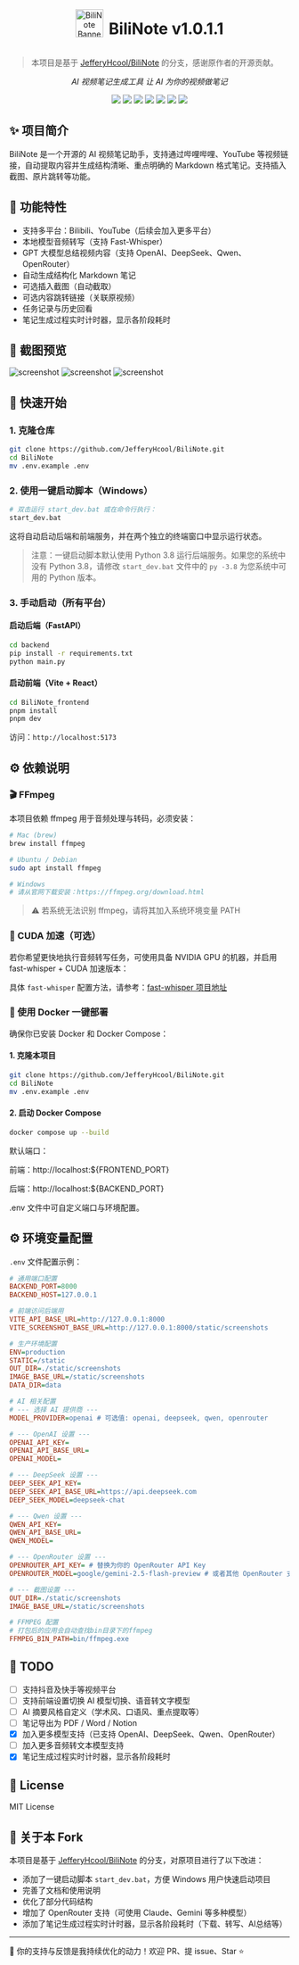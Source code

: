 <div style="display: flex; justify-content: center; align-items: center; gap: 10px;
">
    <p align="center">
  <img src="./doc/icon.svg" alt="BiliNote Banner" width="50" height="50"  />
</p>
<h1 align="center" > BiliNote v1.0.1.1</h1>
</div>

> 本项目是基于 [JefferyHcool/BiliNote](https://github.com/JefferyHcool/BiliNote) 的分支，感谢原作者的开源贡献。

<p align="center"><i>AI 视频笔记生成工具 让 AI 为你的视频做笔记</i></p>

<p align="center">
  <img src="https://img.shields.io/badge/license-MIT-blue.svg" />
  <img src="https://img.shields.io/badge/frontend-react-blue" />
  <img src="https://img.shields.io/badge/backend-fastapi-green" />
  <img src="https://img.shields.io/badge/GPT-openai%20%7C%20deepseek%20%7C%20qwen%20%7C%20openrouter-ff69b4" />
  <img src="https://img.shields.io/badge/docker-compose-blue" />
  <img src="https://img.shields.io/badge/status-active-success" />
  <img src="https://img.shields.io/github/stars/jefferyhcool/BiliNote?style=social" />
</p>



## ✨ 项目简介

BiliNote 是一个开源的 AI 视频笔记助手，支持通过哔哩哔哩、YouTube 等视频链接，自动提取内容并生成结构清晰、重点明确的 Markdown 格式笔记。支持插入截图、原片跳转等功能。

## 🔧 功能特性

- 支持多平台：Bilibili、YouTube（后续会加入更多平台）
- 本地模型音频转写（支持 Fast-Whisper）
- GPT 大模型总结视频内容（支持 OpenAI、DeepSeek、Qwen、OpenRouter）
- 自动生成结构化 Markdown 笔记
- 可选插入截图（自动截取）
- 可选内容跳转链接（关联原视频）
- 任务记录与历史回看
- 笔记生成过程实时计时器，显示各阶段耗时

## 📸 截图预览
![screenshot](./doc/image1.png)
![screenshot](./doc/image2.png)
![screenshot](./doc/image3.png)

## 🚀 快速开始

### 1. 克隆仓库

```bash
git clone https://github.com/JefferyHcool/BiliNote.git
cd BiliNote
mv .env.example .env
```

### 2. 使用一键启动脚本（Windows）

```bash
# 双击运行 start_dev.bat 或在命令行执行：
start_dev.bat
```

这将自动启动后端和前端服务，并在两个独立的终端窗口中显示运行状态。

> 注意：一键启动脚本默认使用 Python 3.8 运行后端服务。如果您的系统中没有 Python 3.8，请修改 `start_dev.bat` 文件中的 `py -3.8` 为您系统中可用的 Python 版本。

### 3. 手动启动（所有平台）

#### 启动后端（FastAPI）

```bash
cd backend
pip install -r requirements.txt
python main.py
```

#### 启动前端（Vite + React）

```bash
cd BiliNote_frontend
pnpm install
pnpm dev
```

访问：`http://localhost:5173`

## ⚙️ 依赖说明
### 🎬 FFmpeg
本项目依赖 ffmpeg 用于音频处理与转码，必须安装：
```bash
# Mac (brew)
brew install ffmpeg

# Ubuntu / Debian
sudo apt install ffmpeg

# Windows
# 请从官网下载安装：https://ffmpeg.org/download.html
```
> ⚠️ 若系统无法识别 ffmpeg，请将其加入系统环境变量 PATH

### 🚀 CUDA 加速（可选）
若你希望更快地执行音频转写任务，可使用具备 NVIDIA GPU 的机器，并启用 fast-whisper + CUDA 加速版本：

具体 `fast-whisper` 配置方法，请参考：[fast-whisper 项目地址](http://github.com/SYSTRAN/faster-whisper#requirements)

### 🐳 使用 Docker 一键部署

确保你已安装 Docker 和 Docker Compose：

#### 1. 克隆本项目
```bash
git clone https://github.com/JefferyHcool/BiliNote.git
cd BiliNote
mv .env.example .env
```
#### 2. 启动 Docker Compose
``` bash
docker compose up --build
```
默认端口：

前端：http://localhost:${FRONTEND_PORT}

后端：http://localhost:${BACKEND_PORT}

.env 文件中可自定义端口与环境配置。


## ⚙️ 环境变量配置

`.env` 文件配置示例：

```ini
# 通用端口配置
BACKEND_PORT=8000
BACKEND_HOST=127.0.0.1

# 前端访问后端用
VITE_API_BASE_URL=http://127.0.0.1:8000
VITE_SCREENSHOT_BASE_URL=http://127.0.0.1:8000/static/screenshots

# 生产环境配置
ENV=production
STATIC=/static
OUT_DIR=./static/screenshots
IMAGE_BASE_URL=/static/screenshots
DATA_DIR=data

# AI 相关配置
# --- 选择 AI 提供商 ---
MODEL_PROVIDER=openai # 可选值: openai, deepseek, qwen, openrouter

# --- OpenAI 设置 ---
OPENAI_API_KEY=
OPENAI_API_BASE_URL=
OPENAI_MODEL=

# --- DeepSeek 设置 ---
DEEP_SEEK_API_KEY=
DEEP_SEEK_API_BASE_URL=https://api.deepseek.com
DEEP_SEEK_MODEL=deepseek-chat

# --- Qwen 设置 ---
QWEN_API_KEY=
QWEN_API_BASE_URL=
QWEN_MODEL=

# --- OpenRouter 设置 ---
OPENROUTER_API_KEY= # 替换为你的 OpenRouter API Key
OPENROUTER_MODEL=google/gemini-2.5-flash-preview # 或者其他 OpenRouter 支持的模型 ID

# --- 截图设置 ---
OUT_DIR=./static/screenshots
IMAGE_BASE_URL=/static/screenshots

# FFMPEG 配置
# 打包后的应用会自动查找bin目录下的ffmpeg
FFMPEG_BIN_PATH=bin/ffmpeg.exe
```

## 🧠 TODO

- [ ] 支持抖音及快手等视频平台
- [ ] 支持前端设置切换 AI 模型切换、语音转文字模型
- [ ] AI 摘要风格自定义（学术风、口语风、重点提取等）
- [ ] 笔记导出为 PDF / Word / Notion
- [x] 加入更多模型支持（已支持 OpenAI、DeepSeek、Qwen、OpenRouter）
- [ ] 加入更多音频转文本模型支持
- [x] 笔记生成过程实时计时器，显示各阶段耗时

## 📜 License

MIT License

## 👥 关于本 Fork

本项目是基于 [JefferyHcool/BiliNote](https://github.com/JefferyHcool/BiliNote) 的分支，对原项目进行了以下改进：

- 添加了一键启动脚本 `start_dev.bat`，方便 Windows 用户快速启动项目
- 完善了文档和使用说明
- 优化了部分代码结构
- 增加了 OpenRouter 支持（可使用 Claude、Gemini 等多种模型）
- 添加了笔记生成过程实时计时器，显示各阶段耗时（下载、转写、AI总结等）
---

💬 你的支持与反馈是我持续优化的动力！欢迎 PR、提 issue、Star ⭐️

